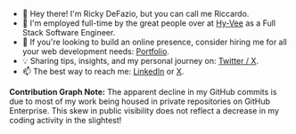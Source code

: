 - 👋 Hey there! I'm Ricky DeFazio, but you can call me Riccardo.
- 💼 I'm employed full-time by the great people over at [Hy-Vee](https://www.hy-vee.com/) as a Full Stack Software Engineer.
- 🚀 If you're looking to build an online presence, consider hiring me for all your web development needs: [Portfolio](https://rickydefazio.github.io).
- 💡 Sharing tips, insights, and my personal journey on: [Twitter / X](https://twitter.com/rickydefazio).
- 📫 The best way to reach me: [LinkedIn](https://linkedin.com/in/rickydefazio) or [X](https://twitter.com/rickydefazio).


**Contribution Graph Note:** The apparent decline in my GitHub commits is due to most of my work being housed in private repositories on GitHub Enterprise. 
This skew in public visibility does not reflect a decrease in my coding activity in the slightest!
